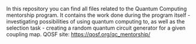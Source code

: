 In this repository you can find all files related to the Quantum Computing mentorship program. It contains the work done during the program itself - investigating possibilities of using quantum computing to, as well as the selection task - creating a random quantum circuit generator for a given coupling map.
QOSF site: https://qosf.org/qc_mentorship/

